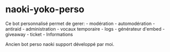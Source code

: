 # naoki-yoko-perso
Ce bot personnalisé permet de gerer: - modération - automodération - antiraid - administration - vocaux temporaire - logs - générateur d'embed - giveaway - ticket - Informations


Ancien bot perso naoki support développé par moi.
